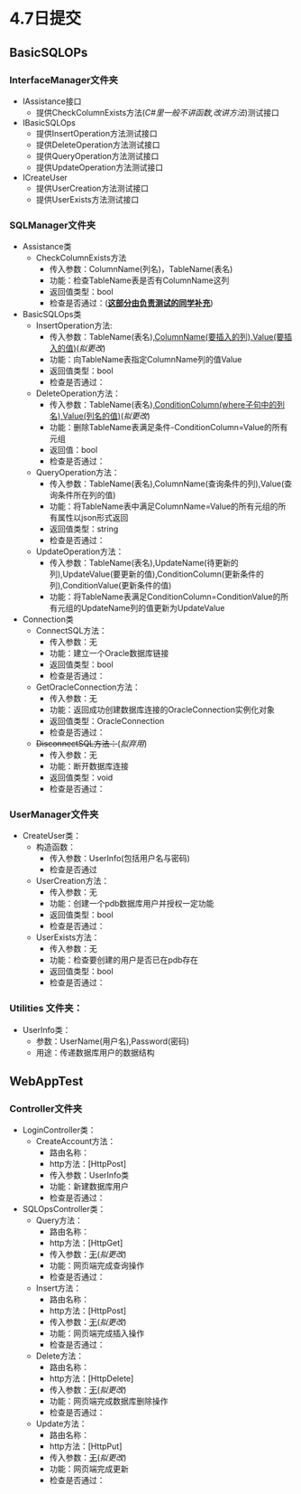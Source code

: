 # 4.7日提交
## BasicSQLOPs
### InterfaceManager文件夹
- IAssistance接口
    - 提供CheckColumnExists方法(*C#里一般不讲函数,改讲方法*)测试接口
- IBasicSQLOps
    - 提供InsertOperation方法测试接口
    - 提供DeleteOperation方法测试接口
    - 提供QueryOperation方法测试接口
    - 提供UpdateOperation方法测试接口
- ICreateUser
    - 提供UserCreation方法测试接口
    - 提供UserExists方法测试接口
### SQLManager文件夹
- Assistance类
    - CheckColumnExists方法
        - 传入参数：ColumnName(列名)，TableName(表名)
        - 功能：检查TableName表是否有ColumnName这列
        - 返回值类型：bool
        - 检查是否通过：(<u>**这部分由负责测试的同学补充**</u>)
- BasicSQLOps类
    - InsertOperation方法:
        - 传入参数：TableName(表名),<u>ColumnName(要插入的列),Value(要插入的值)</u>(*拟更改*)
        - 功能：向TableName表指定ColumnName列的值Value
        - 返回值类型：bool
        - 检查是否通过：
    - DeleteOperation方法：
        - 传入参数：TableName(表名),<u>ConditionColumn(where子句中的列名),Value(列名的值)</u>(*拟更改*)
        - 功能：删除TableName表满足条件-ConditionColumn=Value的所有元组
        - 返回值：bool
        - 检查是否通过：
    - QueryOperation方法：
        - 传入参数：TableName(表名),ColumnName(查询条件的列),Value(查询条件所在列的值)
        - 功能：将TableName表中满足ColumnName=Value的所有元组的所有属性以json形式返回
        - 返回值类型：string
        - 检查是否通过：
    - UpdateOperation方法：
        - 传入参数：TableName(表名),UpdateName(待更新的列),UpdateValue(要更新的值),ConditionColumn(更新条件的列),ConditionValue(更新条件的值)
        - 功能：将TableName表满足ConditionColumn=ConditionValue的所有元组的UpdateName列的值更新为UpdateValue
- Connection类
    - ConnectSQL方法：
        - 传入参数：无
        - 功能：建立一个Oracle数据库链接
        - 返回值类型：bool
        - 检查是否通过：
    - GetOracleConnection方法：
        - 传入参数：无
        - 功能：返回成功创建数据库连接的OracleConnection实例化对象
        - 返回值类型：OracleConnection
        - 检查是否通过：
    - ~~DisconnectSQL方法：~~(*拟弃用*)
        - 传入参数：无
        - 功能：断开数据库连接
        - 返回值类型：void
        - 检查是否通过：
### UserManager文件夹
- CreateUser类：
    - 构造函数：
        - 传入参数：UserInfo(包括用户名与密码)
        - 检查是否通过
    - UserCreation方法：
        - 传入参数：无
        - 功能：创建一个pdb数据库用户并授权一定功能
        - 返回值类型：bool
        - 检查是否通过：
    - UserExists方法：
        - 传入参数：无
        - 功能：检查要创建的用户是否已在pdb存在
        - 返回值类型：bool
        - 检查是否通过：
### Utilities 文件夹：
- UserInfo类：
    - 参数：UserName(用户名),Password(密码)
    - 用途：传递数据库用户的数据结构

## WebAppTest
### Controller文件夹
- LoginController类：
    - CreateAccount方法：
        - 路由名称：
        - http方法：[HttpPost]
        - 传入参数：UserInfo类
        - 功能：新建数据库用户
        - 检查是否通过：
- SQLOpsController类：
    - Query方法：
        - 路由名称：
        - http方法：[HttpGet]
        - 传入参数：<u>无</u>(*拟更改*)
        - 功能：网页端完成查询操作
        - 检查是否通过：
    - Insert方法：
        - 路由名称：
        - http方法：[HttpPost]
        - 传入参数：<u>无</u>(*拟更改*)
        - 功能：网页端完成插入操作
        - 检查是否通过：
    - Delete方法：
        - 路由名称：
        - http方法：[HttpDelete]
        - 传入参数：<u>无</u>(*拟更改*)
        - 功能：网页端完成数据库删除操作
        - 检查是否通过：
    - Update方法：
        - 路由名称：
        - http方法：[HttpPut]
        - 传入参数：<u>无</u>(*拟更改*)
        - 功能：网页端完成更新
        - 检查是否通过：